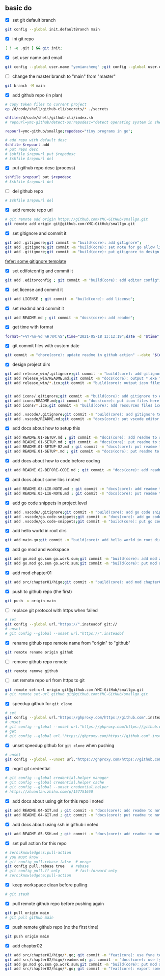 ## basic do

- [x] set git default branch
```bash
git config --global init.defaultBranch main
```

- [x] ini git repo
```bash
[ ! -e .git ] && git init;
```

- [x] set user name and email
```bash
git config --global user.name "yemiancheng" ;git config --global user.email "ymc.github@gmail.com";
```

- [ ] change the master bransh to "main" from "master"
```bash
git branch -M main
```

- [x] add github repo (in plan)
```bash
# copy token files to current project
cp /d/code/shell/github-cli/secrets/* ./secrets

shfile=/d/code/shell/github-cli/index.sh
# repourl=ymc-github/detect-os;repodesc="detect operating system in shell script";

repourl=ymc-github/smallgo;repodesc="tiny programs in go";

# add repo with default desc
$shfile $repourl add
# put repo desc
# $shfile $repourl put $repodesc
# $shfile $repourl del
```

- [x] put github repo desc (process)
```bash
$shfile $repourl put $repodesc
# $shfile $repourl del
```

- [ ] del github repo
```bash
# $shfile $repourl del
```



- [x] add remote repo url
```bash
# git remote add origin https://github.com/YMC-GitHub/smallgo.git
git remote add origin git@github.com:YMC-GitHub/smallgo.git
```

- [x] set gitignore and commit it
```bash
git add .gitignore;git commit -m "build(core): add gitignore";
git add .gitignore;git commit -m "build(core): set note for go allow list";
git add .gitignore;git commit -m "build(core): put gitignore to design project dirs";
```

[fefer: some gitignore template](https://github.com/github/gitignore)


- [x] set edifotconfig and commit it
```bash
git add .editorconfig ; git commit -m "build(core): add editor config";
```

- [x] set license and commit it
```bash
git add LICENSE ; git commit -m "build(core): add license";
```

- [x] set readmd and commit it
```bash
git add README.md ; git commit -m "docs(core): add readme";
```

- [x] get time with format
```bash
format="+%Y-%m-%d %H:%M:%S";time="2021-05-18 13:12:19";date -d "$time" "$format";
```

- [x] git commit files with custom date
```bash
git commit -m "chore(core): update readme in github action" --date "$(date "+%Y-%m-%d %H:%M:%S" -d "+8 hour") +0800"
```

- [x] design project dirs
```bash
git add release_win/.gitignore;git commit -m "build(core): add gitignore to design project dirs";
git add release_win/README.md;git commit -m "docs(core): output *.exe files here";
git add release_win/*.ico;git commit -m "build(core): output icon files here";


git add icons/.gitignore;git commit -m "build(core): add gitignore to design project dirs";
git add icons/README.md;git commit -m "docs(core): put icon files here as resources";
git add icons/*.ico;git commit -m "build(core): add resources files icon";

git add .vscode/.gitignore;git commit -m "build(core): add gitignore to design project dirs";
git add .vscode/README.md;git commit -m "docs(core): put vscode editor config files of project level here";
```

- [x] add docs about how to setup this
```bash
git add README.01-SETUP.md ; git commit -m "docs(core): add readme to setup this";
git add README.01-SETUP.md ; git commit -m "docs(core): put readme to setup this";
git add README.01-SETUP-02.md ; git commit -m "docs(core): put readme to setup this";
git add README.01-SETUP*.md ; git commit -m "docs(core): put readme to setup this";
```

- [x] add docs about how to code before coding
```bash
git add README.02-BEFORE-CODE.md ; git commit -m "docs(core): add readme to code this";
```

- [x] add docs about some libs i noted
```bash
git add README.03-LIB-NOTE.md ; git commit -m "docs(core): add readme to note libs";
git add README.03-LIB-NOTE.md ; git commit -m "docs(core): put readme to note libs";
```

- [x] add go code snippets in project level
```bash
git add .vscode/.gitignore;git commit -m "build(core): add go code snippets in project level";
git add .vscode/go.code-snippets;git commit -m "docs(core): add go code snippets";
git add .vscode/go.code-snippets;git commit -m "build(core): put go code snippets to build for different os";
```

- [x] add hello world in root dirs
```bash
git add main.go;git commit -m "build(core): add hello world in root dirs";
```

- [x] add go mod and workspace
```bash
git add go.mod go.sum go.work.sum;git commit -m "build(core): add mod and workspace";
git add go.mod go.sum go.work.sum;git commit -m "build(core): put mod and workspace";
```

- [x] add mod chapter01
```bash
git add src/chapter01/higo;git commit -m "build(core): add mod chapter01";
```

- [x] push to github repo (the first)
```bash
git push -u origin main
```

- [ ] replace git protocol with https when failed
```bash
# set
git config --global url."https://".insteadof git://
# unset
# git config --global --unset url."https://".insteadof 
```

- [x] rename github repo remote name from "origin" to "github"
```bash
git remote rename origin github
```

- [ ] remove github repo remote
```bash
git remote remove github
```

- [ ] set remote repo url from https to git
```bash
git remote set-url origin git@github.com:YMC-GitHub/smallgo.git
# git remote set-url github git@github.com:YMC-GitHub/smallgo.git
```


- [x] speedup github for `git clone`
```bash
# set
git config --global url."https://ghproxy.com/https://github.com".insteadOf "https://github.com"
# unset
# git config --global --unset url."https://ghproxy.com/https://github.com".insteadOf 
# get
# git config --global url."https://ghproxy.com/https://github.com".insteadOf
```

- [x] unset speedup github for `git clone` when pushing
```bash
# unset
git config --global --unset url."https://ghproxy.com/https://github.com".insteadOf 
```


- [x] mgnt git credential
```powershell
# git config --global credential.helper manager
# git config --global credential.helper cache
# git config --global --unset credential.helper
# https://zhuanlan.zhihu.com/p/157751660
```

- [x] add docs about using git for this repo i noted
```bash
git add README.04-GIT.md ; git commit -m "docs(core): add readme to note git for this repo";
git add README.04-GIT.md ; git commit -m "docs(core): put readme to note git for this repo";

```


- [x] add docs about using ssh in github i noted
```bash
git add README.05-SSH.md ; git commit -m "docs(core): add readme to note ssh";
```

- [x] set pull action for this repo
```bash
# zero:knowledge:s:pull-action
# you must know .
# git config pull.rebase false  # merge
git config pull.rebase true   # rebase
# git config pull.ff only       # fast-forward only
# zero:knowledge:e:pull-action
```

- [x] keep workspace clean before pulling
```bash
# git stash
```

- [x] pull remote github repo before pushing again
```bash
git pull origin main
# git pull github main
```

- [x] push remote github repo (no the first time)
```bash
git push origin main
```

- [x] add chapter02
```bash
git add src/chapter02/higo/*.go; git commit -m "feat(core): use fyne to make higo gui";
git add src/chapter02/higo/readme.md; git commit -m "docs(core): use fyne to make higo gui";
git add go.mod go.sum go.work.sum;git commit -m "build(core): put mod and workspace";
git add src/chapter02/higo/*.go; git commit -m "feat(core): export some func";
```